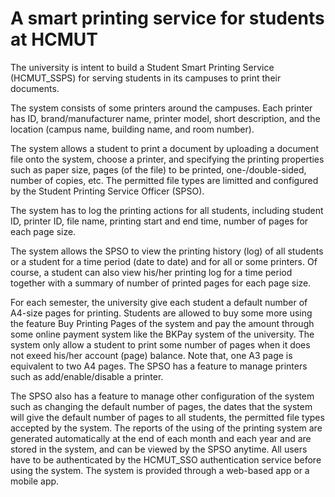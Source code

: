 # A smart printing service for students at HCMUT
The university is intent to build a Student Smart Printing Service (HCMUT_SSPS) for serving
students in its campuses to print their documents.

The system consists of some printers around the campuses. Each printer has ID,
brand/manufacturer name, printer model, short description, and the location (campus name,
building name, and room number).

The system allows a student to print a document by uploading a document file onto the system,
choose a printer, and specifying the printing properties such as paper size, pages (of the file) to
be printed, one-/double-sided, number of copies, etc. The permitted file types are limitted and
configured by the Student Printing Service Officer (SPSO).

The system has to log the printing actions for all students, including student ID, printer ID, file
name, printing start and end time, number of pages for each page size.

The system allows the SPSO to view the printing history (log) of all students or a student for a
time period (date to date) and for all or some printers. Of course, a student can also view his/her
printing log for a time period together with a summary of number of printed pages for each
page size.

For each semester, the university give each student a default number of A4-size pages for
printing. Students are allowed to buy some more using the feature Buy Printing Pages of the
system and pay the amount through some online payment system like the BKPay system of the
university. The system only allow a student to print some number of pages when it does not
exeed his/her account (page) balance. Note that, one A3 page is equivalent to two A4 pages.
The SPSO has a feature to manage printers such as add/enable/disable a printer.

The SPSO also has a feature to manage other configuration of the system such as changing the
default number of pages, the dates that the system will give the default number of pages to all
students, the permitted file types accepted by the system.
The reports of the using of the printing system are generated automatically at the end of each
month and each year and are stored in the system, and can be viewed by the SPSO anytime.
All users have to be authenticated by the HCMUT_SSO authentication service before using the
system.
The system is provided through a web-based app or a mobile app.
